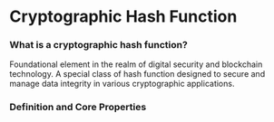 # Cryptographic Hash Function
### What is  a cryptographic hash function?
Foundational element in the realm of digital security and blockchain technology. A special class of hash function designed to secure and manage data integrity in various cryptographic applications.

### Definition and Core Properties
